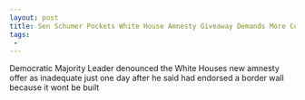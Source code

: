 ```yaml
---
layout: post
title: Sen Schumer Pockets White House Amnesty Giveaway Demands More Concessions
tags:
 -
---
```

Democratic Majority Leader denounced the White Houses new amnesty offer as inadequate just one day after he said had endorsed a border wall because it wont be built
